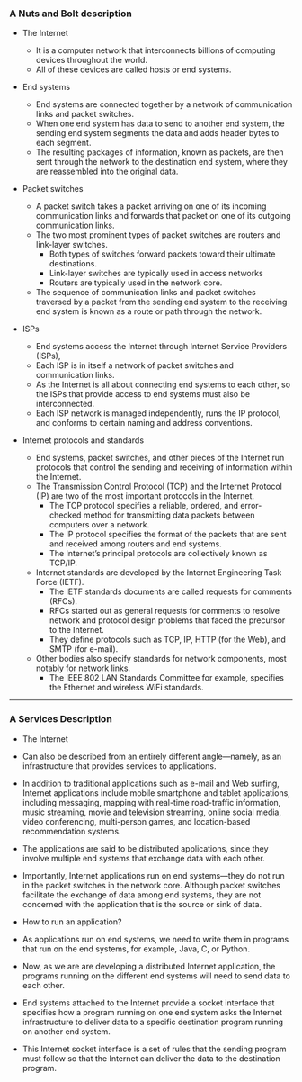 ### A Nuts and Bolt description

* The Internet
  * It is a computer network that interconnects billions of computing devices throughout the world.
  * All of these devices are called hosts or end systems.

* End systems
  * End systems are connected together by a network of communication links and packet switches.
  * When one end system has data to send to another end system, the sending end system segments the data and adds header bytes to each segment.
  * The resulting packages of information, known as packets, are then sent through the network to the destination end system, where they are reassembled into the original data.

* Packet switches
  * A packet switch takes a packet arriving on one of its incoming communication links and forwards that packet on one of its outgoing communication links.
  * The two most prominent types of packet switches are routers and link-layer switches.
    * Both types of switches forward packets toward their ultimate destinations.
    * Link-layer switches are typically used in access networks
    * Routers are typically used in the network core.
  * The sequence of communication links and packet switches traversed by a packet from the sending end system to the receiving end system is known as a route or path through the network.

* ISPs
  * End systems access the Internet through Internet Service Providers (ISPs),
  * Each ISP is in itself a network of packet switches and communication links.
  * As the Internet is all about connecting end systems to each other, so the ISPs that provide access to end systems must also be interconnected.
  * Each ISP network is managed independently, runs the IP protocol, and conforms to certain naming and address conventions.
 
* Internet protocols and standards
  * End systems, packet switches, and other pieces of the Internet run protocols that control the sending and receiving of information within the Internet.
  * The Transmission Control Protocol (TCP) and the Internet Protocol (IP) are two of the most important protocols in the Internet.
    * The TCP protocol specifies a reliable, ordered, and error-checked method for transmitting data packets between computers over a network.
    * The IP protocol specifies the format of the packets that are sent and received among routers and end systems.
    * The Internet’s principal protocols are collectively known as TCP/IP. 
  * Internet standards are developed by the Internet Engineering Task Force (IETF).
    * The IETF standards documents are called requests for comments (RFCs).
    * RFCs started out as general requests for comments to resolve network and protocol design problems that faced the precursor to the Internet.
    * They define protocols such as TCP, IP, HTTP (for the Web), and SMTP (for e-mail).
  * Other bodies also specify standards for network components, most notably for network links.
    * The IEEE 802 LAN Standards Committee for example, specifies the Ethernet and wireless WiFi standards.

***

### A Services Description

* The Internet
 * Can also be described from an entirely different angle—namely, as an  infrastructure that provides services to applications.
 * In addition to traditional applications such as e-mail and Web surfing, Internet applications include mobile smartphone and tablet applications, including messaging, mapping with real-time road-traffic information, music streaming, movie and television streaming, online social media, video conferencing, multi-person games, and location-based recommendation systems.
 * The applications are said to be distributed applications, since they involve multiple end systems that exchange data with each other.
 * Importantly, Internet applications run on end systems—they do not run in the packet switches in the network core. Although packet switches facilitate the exchange of data among end systems, they are not concerned with the application that is the source or sink of data.

* How to run an application?
 * As applications run on end systems, we need to write them in programs that run on the end systems, for example, Java, C, or Python.
 * Now, as we are are developing a distributed Internet application, the programs running on the different end systems will need to send data to each other.
 * End systems attached to the Internet provide a socket interface that specifies how a program running on one end system asks the Internet infrastructure to deliver data to a specific destination program running on another end system.
  * This Internet socket interface is a set of rules that the sending program must follow so that the Internet can deliver the data to the destination program.
